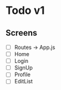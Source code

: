 # Todo v1

## Screens

- [ ] Routes -> App.js
- [ ] Home
- [ ] Login
- [ ] SignUp
- [ ] Profile
- [ ] EditList
